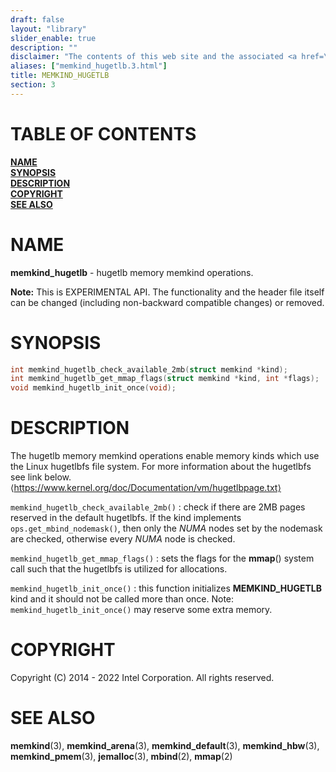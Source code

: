 ```yaml
---
draft: false
layout: "library"
slider_enable: true
description: ""
disclaimer: "The contents of this web site and the associated <a href=\"https://github.com/memkind\">GitHub repositories</a> are BSD-licensed open source."
aliases: ["memkind_hugetlb.3.html"]
title: MEMKIND_HUGETLB
section: 3
---
```


[comment]: <> (SPDX-License-Identifier: BSD-2-Clause)
[comment]: <> (Copyright 2014-2022, Intel Corporation)

[comment]: <> (memkind_hugetlb.3 -- man page for memkind_hugetlb)

# TABLE OF CONTENTS #

[**NAME**](#name)\
[**SYNOPSIS**](#synopsis)\
[**DESCRIPTION**](#description)\
[**COPYRIGHT**](#copyright)\
[**SEE ALSO**](#see-also)


# NAME #

**memkind_hugetlb** - hugetlb memory memkind operations.

**Note:** This is EXPERIMENTAL API. The functionality and the header file
itself can be changed (including non-backward compatible changes) or removed.

# SYNOPSIS #

```c
int memkind_hugetlb_check_available_2mb(struct memkind *kind);
int memkind_hugetlb_get_mmap_flags(struct memkind *kind, int *flags);
void memkind_hugetlb_init_once(void);
```

# DESCRIPTION #

The hugetlb memory memkind operations enable memory kinds which use the
Linux hugetlbfs file system. For more information about the hugetlbfs
see link below.\
⟨https://www.kernel.org/doc/Documentation/vm/hugetlbpage.txt⟩

`memkind_hugetlb_check_available_2mb()`
:   check if there are 2MB pages reserved in the default hugetlbfs. If the
    kind implements `ops.get_mbind_nodemask()`, then only the *NUMA* nodes set
    by the nodemask are checked, otherwise every *NUMA* node is checked.

`memkind_hugetlb_get_mmap_flags()`
:   sets the flags for the **mmap**() system call such that the hugetlbfs
    is utilized for allocations.

`memkind_hugetlb_init_once()`
:   this function initializes **MEMKIND_HUGETLB** kind and it should not
    be called more than once. Note: `memkind_hugetlb_init_once()` may reserve
    some extra memory.

# COPYRIGHT #

Copyright (C) 2014 - 2022 Intel Corporation. All rights reserved.

# SEE ALSO #

**memkind**(3), **memkind_arena**(3), **memkind_default**(3), **memkind_hbw**(3), **memkind_pmem**(3), **jemalloc**(3), **mbind**(2), **mmap**(2)
